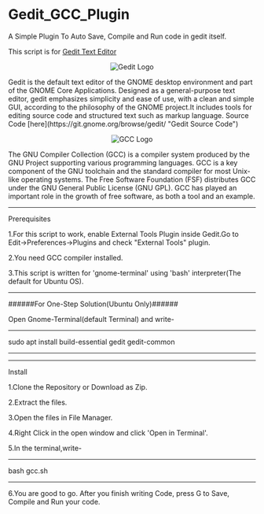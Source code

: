 # Gedit_GCC_Plugin
A Simple Plugin To Auto Save, Compile and Run code in gedit itself.

This script is for [Gedit Text Editor](https://wiki.gnome.org/Apps/Gedit "Gedit Official Site")

<p align="center">
<img alt="Gedit Logo" src="https://wiki.gnome.org/Apps/Gedit?action=AttachFile&do=get&target=gedit-logo.png">
</p>
Gedit is the default text editor of the GNOME desktop environment and part of the GNOME Core Applications. Designed as a general-purpose text editor, gedit emphasizes simplicity and ease of use, with a clean and simple GUI, according to the philosophy of the GNOME project.It includes tools for editing source code and structured text such as markup language.
Source Code [here](https://git.gnome.org/browse/gedit/ "Gedit Source Code")
 <p align="center">   
<img alt="GCC Logo" src="http://gcc.gnu.org/img/gccegg-65.png">
</p>
The GNU Compiler Collection (GCC) is a compiler system produced by the GNU Project supporting various programming languages. GCC is a key component of the GNU toolchain and the standard compiler for most Unix-like operating systems. The Free Software Foundation (FSF) distributes GCC under the GNU General Public License (GNU GPL). GCC has played an important role in the growth of free software, as both a tool and an example.

*************
Prerequisites

1.For this script to work, enable External Tools Plugin inside Gedit.Go to Edit->Preferences->Plugins and check "External Tools" plugin.

2.You need GCC compiler installed.

3.This script is written for 'gnome-terminal' using 'bash' interpreter(The default for Ubuntu OS).
**********************************************

######For One-Step Solution(Ubuntu Only)######

Open Gnome-Terminal(default Terminal) and write-
***************************************************
sudo apt install build-essential gedit gedit-common
***************************************************
*******
Install

1.Clone the Repository or Download as Zip.

2.Extract the files.

3.Open the files in File Manager.

4.Right Click in the open window and click 'Open in Terminal'.

5.In the terminal,write-

***********
bash gcc.sh
***********

6.You are good to go. After you finish writing Code, press <Ctrl><Shift>G to Save, Compile and Run your code.
